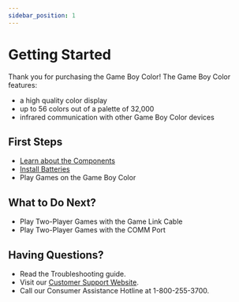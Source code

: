 ```yaml
---
sidebar_position: 1
---
```


# Getting Started

Thank you for purchasing the Game Boy Color! The Game Boy Color features:

- a high quality color display
- up to 56 colors out of a palette of 32,000
- infrared communication with other Game Boy Color devices

## First Steps

- [Learn about the Components](./components)
- [Install Batteries](./installing-batteries)
- Play Games on the Game Boy Color

## What to Do Next?

- Play Two-Player Games with the Game Link Cable
- Play Two-Player Games with the COMM Port

## Having Questions?

- Read the Troubleshooting guide.
- Visit our [Customer Support Website](https://en-americas-support.nintendo.com/app/home).
- Call our Consumer Assistance Hotline at 1-800-255-3700.
